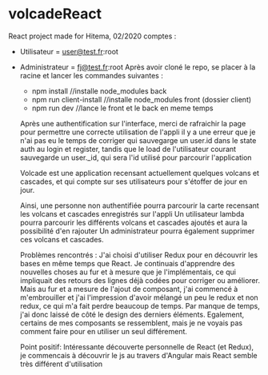 # volcadeReact
React project made for Hitema, 02/2020
comptes :
- Utilisateur = user@test.fr:root
- Administrateur = fj@test.fr:root
Après avoir cloné le repo, se placer à la racine et lancer les commandes suivantes : 
  - npm install              //installe node_modules back
  - npm run client-install   //installe node_modules front (dossier client)
  - npm run dev              //lance le front et le back en meme temps
  
  Après une authentification sur l'interface, merci de rafraichir la page pour permettre une correcte utilisation de l'appli
  il y a une erreur que je n'ai pas eu le temps de corriger qui sauvegarge un user.id dans le state auth au login et register,
  tandis que le load de l'utilisateur courant sauvegarde un user._id, qui sera l'id utilisé pour parcourir l'application
  
  Volcade est une application recensant actuellement quelques volcans et cascades, 
  et qui compte sur ses utilisateurs pour s'étoffer de jour en jour.
  
  Ainsi, une personne non authentifiée pourra parcourir la carte recensant les volcans et cascades enregistrés sur l'appli
  Un utilisateur lambda pourra parcourir les différents volcans et cascades ajoutés et aura la possibilité d'en rajouter
  Un administrateur pourra également supprimer ces volcans et cascades.
  
  
  Problèmes rencontrés : 
  J'ai choisi d'utiliser Redux pour en découvrir les bases en même temps que React.
  Je continuais d'apprendre des nouvelles choses au fur et à mesure que je l'implémentais,
  ce qui impliquait des retours des lignes déjà codées pour corriger ou améliorer.
  Mais au fur et a mesure de l'ajout de composant, j'ai commencé à m'embrouiller et j'ai l'impression d'avoir mélangé un peu le redux et non redux, ce qui m'a fait perdre beaucoup de temps. 
  Par manque de temps, j'ai donc laissé de côté le design des derniers éléments.
  Egalement, certains de mes composants se ressemblent, mais je ne voyais pas comment faire pour en utiliser un seul différement.
  
  Point positif: 
  Intéressante découverte personnelle de React (et Redux), je commencais à découvrir le js au travers d'Angular mais React semble très différent d'utilisation
  
